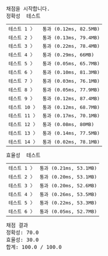 <pre class="console-content"><div></div><div class="console-heading">채점을 시작합니다.</div><div class="console-message">정확성  테스트</div><table class="console-test-group" data-category="correctness"><tbody><tr data-testcase-id="18243"><td valign="top" class="td-label">테스트 1 <span>〉</span></td><td class="result passed">통과 (0.12ms, 82.5MB)</td></tr><tr data-testcase-id="18244"><td valign="top" class="td-label">테스트 2 <span>〉</span></td><td class="result passed">통과 (0.13ms, 79.4MB)</td></tr><tr data-testcase-id="18245"><td valign="top" class="td-label">테스트 3 <span>〉</span></td><td class="result passed">통과 (0.22ms, 78.4MB)</td></tr><tr data-testcase-id="18246"><td valign="top" class="td-label">테스트 4 <span>〉</span></td><td class="result passed">통과 (0.29ms, 66MB)</td></tr><tr data-testcase-id="18247"><td valign="top" class="td-label">테스트 5 <span>〉</span></td><td class="result passed">통과 (0.05ms, 65.7MB)</td></tr><tr data-testcase-id="18248"><td valign="top" class="td-label">테스트 6 <span>〉</span></td><td class="result passed">통과 (0.10ms, 81.3MB)</td></tr><tr data-testcase-id="18249"><td valign="top" class="td-label">테스트 7 <span>〉</span></td><td class="result passed">통과 (0.03ms, 76.1MB)</td></tr><tr data-testcase-id="18250"><td valign="top" class="td-label">테스트 8 <span>〉</span></td><td class="result passed">통과 (0.05ms, 77.9MB)</td></tr><tr data-testcase-id="18251"><td valign="top" class="td-label">테스트 9 <span>〉</span></td><td class="result passed">통과 (0.12ms, 87.4MB)</td></tr><tr data-testcase-id="18252"><td valign="top" class="td-label">테스트 10 <span>〉</span></td><td class="result passed">통과 (0.12ms, 68.7MB)</td></tr><tr data-testcase-id="18253"><td valign="top" class="td-label">테스트 11 <span>〉</span></td><td class="result passed">통과 (0.17ms, 70.1MB)</td></tr><tr data-testcase-id="18254"><td valign="top" class="td-label">테스트 12 <span>〉</span></td><td class="result passed">통과 (0.08ms, 80MB)</td></tr><tr data-testcase-id="18255"><td valign="top" class="td-label">테스트 13 <span>〉</span></td><td class="result passed">통과 (0.14ms, 77.5MB)</td></tr><tr data-testcase-id="18256"><td valign="top" class="td-label">테스트 14 <span>〉</span></td><td class="result passed">통과 (0.02ms, 78.1MB)</td></tr></tbody></table><div class="console-message">효율성  테스트</div><table class="console-test-group" data-category="effectiveness"><tbody><tr data-testcase-id="18257"><td valign="top" class="td-label">테스트 1 <span>〉</span></td><td class="result passed">통과 (0.21ms, 53.1MB)</td></tr><tr data-testcase-id="18258"><td valign="top" class="td-label">테스트 2 <span>〉</span></td><td class="result passed">통과 (0.20ms, 53.1MB)</td></tr><tr data-testcase-id="18259"><td valign="top" class="td-label">테스트 3 <span>〉</span></td><td class="result passed">통과 (0.20ms, 52.6MB)</td></tr><tr data-testcase-id="18260"><td valign="top" class="td-label">테스트 4 <span>〉</span></td><td class="result passed">통과 (0.26ms, 53.5MB)</td></tr><tr data-testcase-id="18261"><td valign="top" class="td-label">테스트 5 <span>〉</span></td><td class="result passed">통과 (0.22ms, 53.3MB)</td></tr><tr data-testcase-id="18262"><td valign="top" class="td-label">테스트 6 <span>〉</span></td><td class="result passed">통과 (0.05ms, 52.7MB)</td></tr></tbody></table><div class="console-heading">채점 결과</div><div class="console-message">정확성: 70.0</div><div class="console-message">효율성: 30.0</div><div class="console-message">합계: 100.0 / 100.0</div></pre>